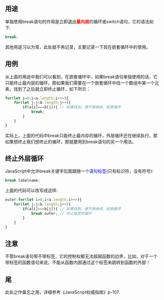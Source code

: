<!--
 * @Author: zhupengfei6623
 * @Date: 2020-09-14 11:23:25
 * @Description: file content
-->

## 用途
单独使用break语句的作用是立即退出<font color=red>**最内层**</font>的循环或switch语句，它的语法如下:
```js
break;
```
其他用途习以为常，此处就不再记录，主要记录一下其在嵌套循环中的使用。
## 用例
从上面的用途中我们可以看到，在嵌套循环中，如果break语句单独使用的话，它只能终止最内层的循环。那如果我们需要在一个嵌套循环中找一个数组中某一个元素，找到了之后就立即终止循环，如下所示：
```js
for(let i=0;i<a.length;i++>){
    for(let j;j<b.length;j++){
        if(a[i]===b[j]){ // 如果找到，便不再继续，结束循环
            break;
        }
    }
}
```
实际上，上面的代码中break只能终止最内存的循环，外层循环还在继续执行，那如果想终止我们想终止的循环，那就要用到break语句的另一个用法。
## 终止外层循环
JavaScript中允许break关键字后面跟随一个<font color=blue>语句标签</font>(只有标识符，没有符号):
```js
break labelname;
```
上面的代码可以改写成这样:
```js
outer:for(let i=0;i<a.length;i++>){
    for(let j;j<b.length;j++){
        if(a[i]===b[j]){ // 如果找到，便不再继续，结束循环
            break outer; // 终止指定的循环
        }
    }
}
```
## 注意
不管break语句带不带标签，它的控制权都无法超越函数的边界，比如，对于一个带标签的函数语句来说，不能从函数内部通过这个标签来跳转到函数的外部！
## 尾
此处之作备忘之用，详细参考《JavaScript权威指南》p-107.




